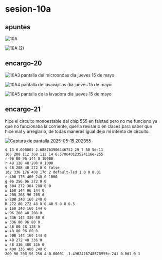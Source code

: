 # sesion-10a

## apuntes

![10A](https://github.com/user-attachments/assets/c74b3812-e875-4811-8a62-a6a0a16b45f8)

![10A (2)](https://github.com/user-attachments/assets/655246ca-543d-4034-ba37-89977c55eabb)

## encargo-20

![10A3](https://github.com/user-attachments/assets/01d7fbeb-81f4-407b-a574-56bb5aa18a8e)
pantalla del microondas dia jueves 15 de mayo

![10A4](https://github.com/user-attachments/assets/d7958154-e600-4881-9a8d-87a76073f8d3)
pantalla de lavavajillas dia jueves 15 de mayo

![10A5](https://github.com/user-attachments/assets/eeee48e3-5f22-4767-afef-b5e86d3aac00)
pantalla de la lavadora dia jueves 15 de mayo

## encargo-21

hice el circuito monoestable del chip 555 en falstad pero no me funciono ya que no funcionaba la corriente, queria revisarlo en clases para saber que hice mal y arreglarlo, de todas maneras igual dejo mi intento de circuito.

![Captura de pantalla 2025-05-15 202355](https://github.com/user-attachments/assets/9055f3ca-b26b-4680-accb-46252b37223b)

```txt
$ 13 0.000005 2.688763906446752 29 7 50 5e-11
165 208 112 368 112 14 6.570640123524116e-255
r 96 80 96 144 0 10000
r 48 128 48 208 0 1000
s 48 208 48 272 0 0 false
162 336 176 400 176 2 default-led 1 0 0 0.01
r 400 176 400 240 0 1000
g 96 256 96 272 0 0
g 304 272 304 288 0 0
w 160 144 96 144 0
w 208 208 96 208 0
w 208 240 160 240 0
R 272 80 272 48 0 0 40 5 0 0 0.5
w 160 240 160 144 0
w 96 208 48 208 0
w 336 144 336 80 0
w 336 80 96 80 0
w 48 80 48 128 0
w 48 80 96 80 0
w 208 144 160 144 0
w 48 272 48 336 0
w 48 336 400 336 0
w 400 336 400 240 0
209 96 208 96 256 4 0.00001 -1.4962416748570955e-241 0.001 0 1
```
